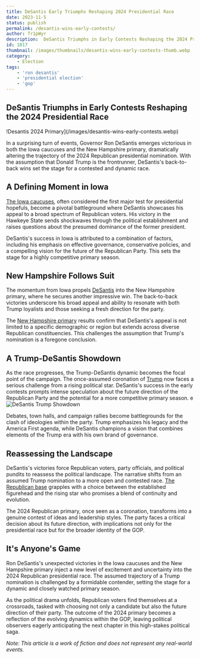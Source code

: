 ```yaml
---
title: DeSantis Early Triumphs Reshaping 2024 Presidential Race
date: 2023-11-5
status: publish
permalink: /desantis-wins-early-contests/
author: Tr1pWyr
description:  DeSantis Triumphs in Early Contests Reshaping the 2024 Presidential Race
id: 1017
thumbnail: /images/thumbnails/desantis-wins-early-contests-thumb.webp
category:
    - Election
tags:
    - 'ron desantis'
    - 'presidential election'
    - 'gop'
---
```


## DeSantis Triumphs in Early Contests Reshaping the 2024 Presidential Race

!Desantis 2024 Primary](/images/desantis-wins-early-contests.webp)

In a surprising turn of events, Governor Ron DeSantis emerges victorious in both the Iowa caucuses and the New Hampshire primary, dramatically altering the trajectory of the 2024 Republican presidential nomination. With the assumption that Donald Trump is the frontrunner, DeSantis's back-to-back wins set the stage for a contested and dynamic race.

## A Defining Moment in Iowa

[The Iowa caucuses](https://www.washingtontimes.com/news/2023/jul/15/iowa-caucuses-are-six-months-away-some-republicans/), often considered the first major test for presidential hopefuls, become a pivotal battleground where DeSantis showcases his appeal to a broad spectrum of Republican voters. His victory in the Hawkeye State sends shockwaves through the political establishment and raises questions about the presumed dominance of the former president.

DeSantis's success in Iowa is attributed to a combination of factors, including his emphasis on effective governance, conservative policies, and a compelling vision for the future of the Republican Party. This sets the stage for a highly competitive primary season.

## New Hampshire Follows Suit

The momentum from Iowa propels [DeSantis](https://wlog.app/posts/ron-desantis-2024-gop-nominee.html) into the New Hampshire primary, where he secures another impressive win. The back-to-back victories underscore his broad appeal and ability to resonate with both Trump loyalists and those seeking a fresh direction for the party.

The [New Hampshire primary](https://themessenger.com/politics/republicans-seek-to-exploit-primary-rift-between-biden-and-new-hampshire-democrats) results confirm that DeSantis's appeal is not limited to a specific demographic or region but extends across diverse Republican constituencies. This challenges the assumption that Trump's nomination is a foregone conclusion.

## A Trump-DeSantis Showdown

As the race progresses, the Trump-DeSantis dynamic becomes the focal point of the campaign. The once-assumed coronation of [Trump](/posts/TrumpIncarceration.html) now faces a serious challenge from a rising political star. DeSantis's success in the early contests prompts intense speculation about the future direction of the Republican Party and the potential for a more competitive primary season.
e
![DeSantis Trump Showdown](/images/trump-maga.webp)

Debates, town halls, and campaign rallies become battlegrounds for the clash of ideologies within the party. Trump emphasizes his legacy and the America First agenda, while DeSantis champions a vision that combines elements of the Trump era with his own brand of governance.

## Reassessing the Landscape

DeSantis's victories force Republican voters, party officials, and political pundits to reassess the political landscape. The narrative shifts from an assumed Trump nomination to a more open and contested race. [The Republican base](https://www.nbcnews.com/politics/2024-election/republican-presidential-primary-campaign-heavy-bloodlust-rcna125194) grapples with a choice between the established figurehead and the rising star who promises a blend of continuity and evolution.

The 2024 Republican primary, once seen as a coronation, transforms into a genuine contest of ideas and leadership styles. The party faces a critical decision about its future direction, with implications not only for the presidential race but for the broader identity of the GOP.

## It's Anyone's Game

Ron DeSantis's unexpected victories in the Iowa caucuses and the New Hampshire primary inject a new level of excitement and uncertainty into the 2024 Republican presidential race. The assumed trajectory of a Trump nomination is challenged by a formidable contender, setting the stage for a dynamic and closely watched primary season.

As the political drama unfolds, Republican voters find themselves at a crossroads, tasked with choosing not only a candidate but also the future direction of their party. The outcome of the 2024 primary becomes a reflection of the evolving dynamics within the GOP, leaving political observers eagerly anticipating the next chapter in this high-stakes political saga.

*Note: This article is a work of fiction and does not represent any real-world events.*
